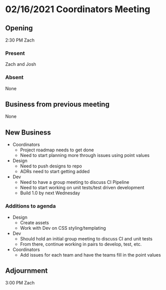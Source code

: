 # 02/16/2021 Coordinators Meeting

## Opening
2:30 PM Zach

### Present
Zach and Josh

### Absent
None

## Business from previous meeting
None

## New Business
* Coordinators
    * Project roadmap needs to get done
    * Need to start planning more through issues using point values
* Design
    * Need to push designs to repo
    * ADRs need to start getting added
* Dev
    * Need to have a group meeting to discuss CI Pipeline
    * Need to start working on unit tests/test driven development
    * Build 1.0 by next Wednesday

### Additions to agenda
* Design
    * Create assets
    * Work with Dev on CSS styling/templating
* Dev
    * Should hold an initial group meeting to discuss CI and unit tests
    * From there, continue working in pairs to develop, test, etc.
* Coordinators
    * Add issues for each team and have the teams fill in the point values

## Adjournment
3:00 PM Zach
